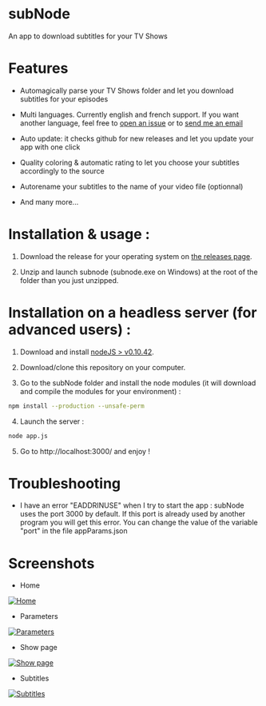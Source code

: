 subNode
=======

An app to download subtitles for your TV Shows


# Features
* Automagically parse your TV Shows folder and let you download subtitles for your episodes

* Multi languages. Currently english and french support. If you want another language, feel free to [open an issue](https://github.com/ocombe/subNode/issues) or to [send me an email](mailto:olivier.combe+githubsubnode@gmail.com?subject=subNode)

* Auto update: it checks github for new releases and let you update your app with one click

* Quality coloring & automatic rating to let you choose your subtitles accordingly to the source

* Autorename your subtitles to the name of your video file (optionnal)

* And many more...


# Installation & usage :
1. Download the release for your operating system on [the releases page](https://github.com/ocombe/subNode/releases).

2. Unzip and launch subnode (subnode.exe on Windows) at the root of the folder than you just unzipped.

# Installation on a headless server (for advanced users) :
1. Download and install [nodeJS > v0.10.42](http://nodejs.org/download/).

2. Download/clone this repository on your computer.

3. Go to the subNode folder and install the node modules (it will download and compile the modules for your environment) :

  ```sh
  npm install --production --unsafe-perm
  ```

4. Launch the server :

  ```sh
  node app.js
  ```

5. Go to http://localhost:3000/ and enjoy !

# Troubleshooting

* I have an error "EADDRINUSE" when I try to start the app :
  subNode uses the port 3000 by default. If this port is already used by another program you will get this error. You can change the value of the variable "port" in the file appParams.json

# Screenshots
* Home

[![Home](http://ocombe.github.io/subNode/img/home.jpg)](http://ocombe.github.io/subNode/img/home.jpg)


* Parameters

[![Parameters](http://ocombe.github.io/subNode/img/params.jpg)](http://ocombe.github.io/subNode/img/params.jpg)


* Show page

[![Show page](http://ocombe.github.io/subNode/img/shows.jpg)](http://ocombe.github.io/subNode/img/shows.jpg)


* Subtitles

[![Subtitles](http://ocombe.github.io/subNode/img/subtitles.jpg)](http://ocombe.github.io/subNode/img/subtitles.jpg)
